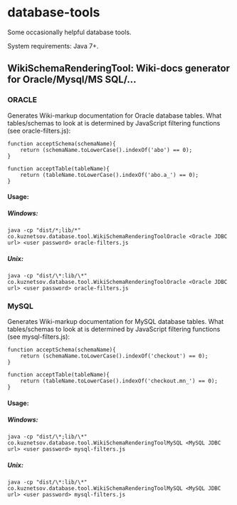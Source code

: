 database-tools
==============

Some occasionally helpful database tools.

System requirements: Java 7+.


WikiSchemaRenderingTool: Wiki-docs generator for Oracle/Mysql/MS SQL/...
---------------------------------------------------------------------------

### ORACLE


Generates Wiki-markup documentation for Oracle database tables. What tables/schemas to look at is determined by
JavaScript filtering functions (see oracle-filters.js):

```
function acceptSchema(schemaName){
    return (schemaName.toLowerCase().indexOf('abo') == 0);
}

function acceptTable(tableName){
    return (tableName.toLowerCase().indexOf('abo.a_') == 0);
}
```


#### Usage:

##### Windows: 
```
java -cp "dist/*;lib/*" co.kuznetsov.database.tool.WikiSchemaRenderingToolOracle <Oracle JDBC url> <user password> oracle-filters.js
```

##### Unix:    
```
java -cp "dist/\*:lib/\*" co.kuznetsov.database.tool.WikiSchemaRenderingToolOracle <Oracle JDBC url> <user password> oracle-filters.js
```

### MySQL

Generates Wiki-markup documentation for MySQL database tables. What tables/schemas to look at is determined by
JavaScript filtering functions (see mysql-filters.js):

```
function acceptSchema(schemaName){
    return (schemaName.toLowerCase().indexOf('checkout') == 0);
}

function acceptTable(tableName){
    return (tableName.toLowerCase().indexOf('checkout.mn_') == 0);
}
```

#### Usage:

##### Windows: 
```
java -cp "dist/\*;lib/\*" co.kuznetsov.database.tool.WikiSchemaRenderingToolMySQL <MySQL JDBC url> <user password> mysql-filters.js
```

##### Unix:
```
java -cp "dist/\*:lib/\*" co.kuznetsov.database.tool.WikiSchemaRenderingToolMySQL <MySQL JDBC url> <user password> mysql-filters.js
```
